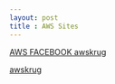 ```yaml
---
layout: post
title : AWS Sites
---
```


[AWS FACEBOOK awskrug](https://www.facebook.com/groups/awskrug/)

[awskrug](http://www.awskr.org/)

